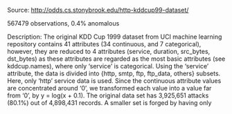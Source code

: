 Source: http://odds.cs.stonybrook.edu/http-kddcup99-dataset/

567479 observations, 0.4% anomalous

Description:
The original KDD Cup 1999 dataset from UCI machine learning repository contains 41 attributes (34 continuous, and 7 categorical), however, they are reduced to 4 attributes (service, duration, src_bytes, dst_bytes) as these attributes are regarded as the most basic attributes (see kddcup.names), where only ‘service’ is categorical. Using the ‘service’ attribute, the data is divided into {http, smtp, ftp, ftp_data, others} subsets. Here, only ‘http’ service data is used. Since the continuous attribute values are concentrated around ‘0’, we transformed each value into a value far from ‘0’, by y = log(x + 0.1). The original data set has 3,925,651 attacks (80.1%) out of 4,898,431 records. A smaller set is forged by having only 